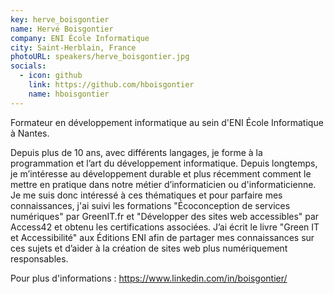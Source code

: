 ```yaml
---
key: herve_boisgontier
name: Hervé Boisgontier
company: ENI École Informatique
city: Saint-Herblain, France
photoURL: speakers/herve_boisgontier.jpg
socials:
  - icon: github
    link: https://github.com/hboisgontier
    name: hboisgontier
---
```


Formateur en développement informatique au sein d'ENI École Informatique à Nantes.

Depuis plus de 10 ans, avec différents langages, je forme à la programmation et l’art du développement informatique. Depuis longtemps, je m’intéresse au développement durable et plus récemment comment le mettre en pratique dans notre métier d’informaticien ou d'informaticienne. Je me suis donc intéressé à ces thématiques et pour parfaire mes connaissances, j'ai suivi les formations "Écoconception de services numériques" par GreenIT.fr et "Développer des sites web accessibles" par Access42 et obtenu les certifications associées. J’ai écrit le livre "Green IT et Accessibilité" aux Éditions ENI afin de partager mes connaissances sur ces sujets et d’aider à la création de sites web plus numériquement responsables.

Pour plus d'informations : https://www.linkedin.com/in/boisgontier/